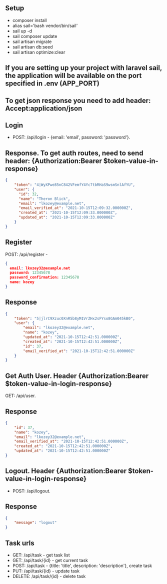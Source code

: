 ## Setup
- composer install
- alias sail='bash vendor/bin/sail'
- sail up -d
- sail composer update
- sail artisan migrate
- sail artisan db:seed
- sail artisan optimize:clear

## If you are setting up your project with laravel sail, the application will be available on the port specified in .env (APP_PORT)

## To get json response you need to add header: Accept:application/json

## Login
- POST: /api/login - {email: 'email', password: 'password'}.
## Response. To get auth routes, need to send header: {Authorization:Bearer $token-value-in-response}
```json
{
    "token": "4|WyXPwe85nC842VFemfY4Yc7tbRHaS9wsmSnlAfYU",
    "user": {
      "id": 32,
      "name": "Theron Blick",
      "email": "lkozey@example.net",
      "email_verified_at": "2021-10-15T12:09:32.000000Z",
      "created_at": "2021-10-15T12:09:33.000000Z",
      "updated_at": "2021-10-15T12:09:33.000000Z"
    }
}
```

## Register
POST: /api/register - 
```json
{
  email: lkozey32@example.net
  password: 12345678
  password_confirmation: 12345678
  name: kozey
}
```
## Response
```json
{
    "token": "5|jlrC9Xzuc0XnR5b8yM1VrZHx2sFYso8GAm045kB0",
    "user": {
        "email": "lkozey32@example.net",
        "name": "kozey",
        "updated_at": "2021-10-15T12:42:51.000000Z",
        "created_at": "2021-10-15T12:42:51.000000Z",
        "id": 37,
        "email_verified_at": "2021-10-15T12:42:51.000000Z"
    }
}
```

## Get Auth User. Header {Authorization:Bearer $token-value-in-login-response}
GET: /api/user.
## Response
```json
{
    "id": 37,
    "name": "kozey",
    "email": "lkozey32@example.net",
    "email_verified_at": "2021-10-15T12:42:51.000000Z",
    "created_at": "2021-10-15T12:42:51.000000Z",
    "updated_at": "2021-10-15T12:42:51.000000Z"
}
```

## Logout. Header {Authorization:Bearer $token-value-in-login-response}
- POST: /api/logout.

## Response
```json
{
    "message": "logout"
}
```

## Task urls
- GET: /api/task - get task list
- GET: /api/task/{id} - get current task
- POST: /api/task - {title: 'title', description: 'description'}, create task
- PUT: /api/task/{id} - update task
- DELETE: /api/task/{id} - delete task

